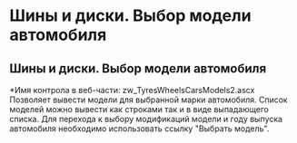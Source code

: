﻿---
description: 2.4.7
---
# Шины и диски. Выбор модели автомобиля
## Шины и диски. Выбор модели автомобиля
*Имя контрола в веб-части: zw_TyresWheelsCarsModels2.ascx
Позволяет вывести модели для выбранной марки автомобиля. 
Список моделей можно вывести как строками так и в виде выпадающего списка.
Для перехода к выбору модификаций модели и году выпуска автомобиля необходимо использовать ссылку "Выбрать модель".

